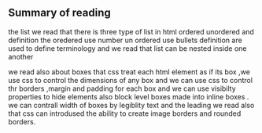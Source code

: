 ## Summary of reading
the list we read that there is three type of list in html ordered unordered and definition 
the oredered use number un ordered use bullets definition are used to define terminology and we read that list can be nested inside one another

we read also about boxes that css treat each html element as if its box ,we use css to control the dimensions of any box and we can use css to control thr borders ,margin and padding for each box
and we can use visibilty properties to hide elements 
also block level boxes made into inline boxes .
we can contrall width of boxes by legiblity text and the leading 
we read also that css can introdused the ability to create image borders and rounded borders.
